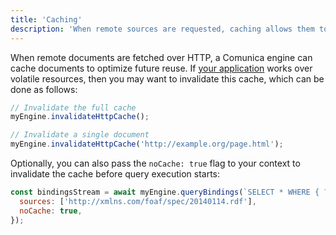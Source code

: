 ```yaml
---
title: 'Caching'
description: 'When remote sources are requested, caching allows them to be reused in the future.'
---
```


When remote documents are fetched over HTTP, a Comunica engine can cache documents to optimize future reuse.
If [your application](/docs/query/getting_started/query_app/) works over volatile resources, then you may want to invalidate this cache,
which can be done as follows:

```javascript
// Invalidate the full cache
myEngine.invalidateHttpCache();

// Invalidate a single document
myEngine.invalidateHttpCache('http://example.org/page.html');
```

Optionally, you can also pass the `noCache: true` flag to your context to invalidate the cache before query execution starts:

```javascript
const bindingsStream = await myEngine.queryBindings(`SELECT * WHERE { ?s ?p ?o }`, {
  sources: ['http://xmlns.com/foaf/spec/20140114.rdf'],
  noCache: true,
});
```
